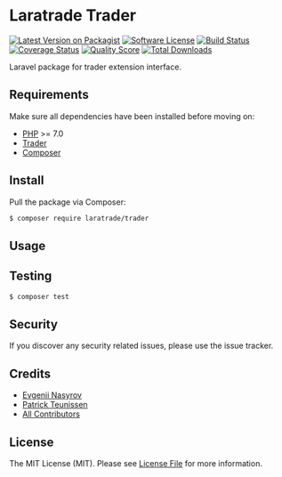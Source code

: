 # Laratrade Trader

[![Latest Version on Packagist][ico-version]][link-packagist]
[![Software License][ico-license]](LICENSE.md)
[![Build Status][ico-travis]][link-travis]
[![Coverage Status][ico-scrutinizer]][link-scrutinizer]
[![Quality Score][ico-code-quality]][link-code-quality]
[![Total Downloads][ico-downloads]][link-downloads]

Laravel package for trader extension interface.

## Requirements

Make sure all dependencies have been installed before moving on:

* [PHP](http://php.net/manual/en/install.php) >= 7.0
* [Trader](http://php.net/manual/en/trader.installation.php)
* [Composer](https://getcomposer.org/download/)

## Install

Pull the package via Composer:

``` bash
$ composer require laratrade/trader
```

## Usage

## Testing

``` bash
$ composer test
```

## Security

If you discover any security related issues, please use the issue tracker.

## Credits

- [Evgenii Nasyrov](https://github.com/nasyrov)
- [Patrick Teunissen](https://github.com/amavis442)
- [All Contributors](../../contributors)

## License

The MIT License (MIT). Please see [License File](LICENSE.md) for more information.

[ico-version]: https://img.shields.io/packagist/v/laratrade/trader.svg?style=flat-square
[ico-license]: https://img.shields.io/badge/license-MIT-brightgreen.svg?style=flat-square
[ico-travis]: https://img.shields.io/travis/laratrade/trader/master.svg?style=flat-square
[ico-scrutinizer]: https://img.shields.io/scrutinizer/coverage/g/laratrade/trader.svg?style=flat-square
[ico-code-quality]: https://img.shields.io/scrutinizer/g/laratrade/trader.svg?style=flat-square
[ico-downloads]: https://img.shields.io/packagist/dt/laratrade/trader.svg?style=flat-square

[link-packagist]: https://packagist.org/packages/laratrade/trader
[link-travis]: https://travis-ci.org/laratrade/trader
[link-scrutinizer]: https://scrutinizer-ci.com/g/laratrade/trader/code-structure
[link-code-quality]: https://scrutinizer-ci.com/g/laratrade/trader
[link-downloads]: https://packagist.org/packages/laratrade/trader
[link-contributors]: ../../contributors
